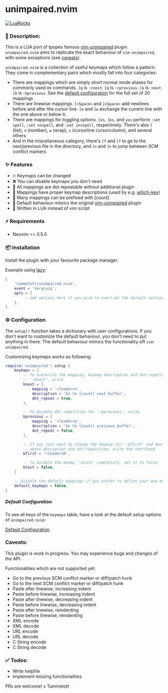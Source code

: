 # unimpaired.nvim

[![LuaRocks][luarocks-shield]][luarocks-url]

### :pencil: Description:

This is a LUA port of tpopes famous [vim-unimpaired](https://github.com/tpope/vim-unimpaired) plugin. `unimpaired.nvim` aims to replicate the exact behaviour of `vim-unimpaired`, with some exceptions (see [caveats](#caveats)).

`unimpaired.nvim` is a collection of useful keymaps which follow a pattern: They
come in complementary pairs which mostly fall into four categories:

- There are mappings which are simply short normal mode aliases for commonly used ex commands. `]q` is `:cnext`. `[q` is `:cprevious`. `]a` is `:next`. `[b` is `:bprevious`. See the [default configuration](#default-configuration) for the full set of 20 mappings
- There are linewise mappings. `[<Space>` and `]<Space>` add newlines before and after the cursor line. `[e` and `]e` exchange the current line with the one above or below it.
- There are mappings for toggling options. `[os`, `]os`, and `yos` perform `:set spell`, `:set nospell`, and `:set invspell`, respectively. There's also `l` (list), `n` (number), `w` (wrap), `x` (cursorline cursorcolumn), and several others
- And in the miscellaneous category, there's `[f` and `]f` to go to the next/previous file in the directory, and `[n` and `]n` to jump between SCM conflict markers

### ✨ Features

- 🔥 Keymaps can be changed
- ❌ You can disable keymaps you don't need
- 🔁 All mappings are dot repeatable without additional plugin
- 📝 Mappings have proper keymap descriptions (used by e.g. [which-key](https://github.com/folke/which-key.nvim))
- 🔢 Many mappings can be prefixed with [count]
- 👯 Default behaviour mimics the original [vim-unimpaired](https://github.com/tpope/vim-unimpaired) plugin
- 💨 Written in LUA instead of vim script


### ⚡️ Requirements

- Neovim >= 0.5.0


### 📦 Installation

Install the plugin with your favourite package manager.

Example using [lazy](https://github.com/folke/lazy.nvim):

```lua
{
    'tummetott/unimpaired.nvim',
    event = 'VeryLazy',
    opts = {
        -- add options here if you wish to override the default settings
    },
}
```


### ⚙️  Configuration

The `setup()` function takes a dictionary with user configurations. If you don't
want to customize the default behaviour, you don't need to put anything in
there. The default behaviour mimics the functionality off `vim-unimpaired`.

Customizing keymaps works as following:

```lua
require('unimpaired').setup {
    keymaps = {
        -- To overwrite the mapping, keymap description and dot-repetition for
        -- ':bnext', write
        bnext = {
            mapping = '<leader>n',
            description = 'Go to [count] next buffer',
            dot_repeat = true,
        },

        -- To disable dot repetition for ':bprevious', write
        bprevious = {
            mapping = '<leader>p',
            description = 'Go to [count] previous buffer',
            dot_repeat = false,
        },

        -- If you just want to change the keymap for ':bfirst' and don't care
        -- about desciption and dot-repetition, write the shorthand
        bfirst = '<leader>N',

        -- To disable the kemap ':blast' completely, set it to false
        blast = false,
    }

    -- Disable the default mappings if you prefer to define your own mappings
    default_keymaps = false,
}
```

##### Default Configuration
To see all keys of the `keymaps` table, have a look at the default setup options of `unimpaired.nvim`:

[Default Configuration](https://github.com/tummetott/unimpaired.nvim/blob/8e504ba95dd10a687f4e4dacd5e19db221b88534/lua/unimpaired/config.lua)

### Caveats:

This plugin is work in progress. You may experience bugs and changes of the API.

Functionalities which are not supported yet:

- Go to the previous SCM conflict marker or diff/patch hunk
- Go to the next SCM conflict marker or diff/patch hunk
- Paste after linewise, increasing indent
- Paste before linewise, increasing indent
- Paste after linewise, decreasing indent
- Paste before linewise, decreasing indent
- Paste after linewise, reindenting
- Paste before linewise, reindenting
- XML encode
- XML decode
- URL encode
- URL decode
- C String encode
- C String decode

### ✅ Todos:

- Write helpfile
- Implement missing functionalities

PRs are welcome!
x Tummetott

<!-- MARKDOWN LINKS & IMAGES -->
[neovim-shield]: https://img.shields.io/badge/NeoVim-%2357A143.svg?&style=for-the-badge&logo=neovim&logoColor=white
[neovim-url]: https://neovim.io/
[lua-shield]: https://img.shields.io/badge/lua-%232C2D72.svg?style=for-the-badge&logo=lua&logoColor=white
[lua-url]: https://www.lua.org/
[luarocks-shield]: https://img.shields.io/luarocks/v/tummetott/unimpaired.nvim?logo=lua&color=purple
[luarocks-url]: https://luarocks.org/modules/tummetott/unimpaired.nvim
